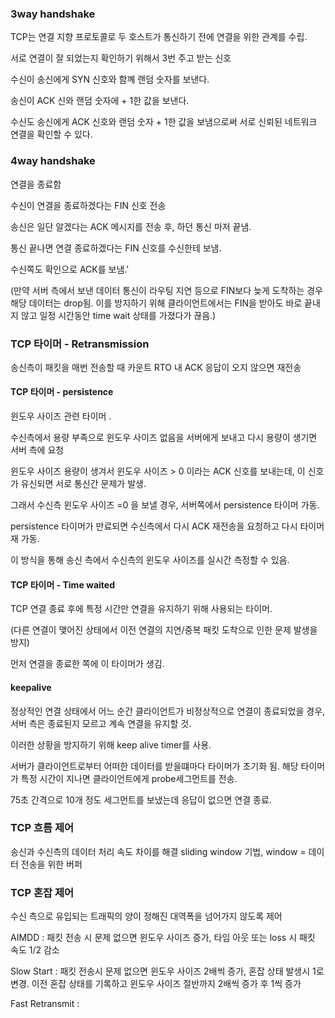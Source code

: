 ### 3way handshake

TCP는 연결 지향 프로토콜로 두 호스트가 통신하기 전에 연결을 위한 관계를 수립.

서로 연결이 잘 되었는지 확인하기 위해서 3번 주고 받는 신호

수신이 송신에게 SYN 신호와 함꼐 랜덤 숫자를 보낸다.

송신이 ACK 신와 랜덤 숫자에 + 1한 값을 보낸다.

수신도 송신에게 ACK 신호와 랜덤 숫자 + 1한 값을 보냄으로써 서로 신뢰된 네트워크 연결을 확인할 수 있다.

### 4way handshake

연결을 종료함

수신이 연결을 종료하겠다는 FIN 신호 전송

송신은 일단 알겠다는 ACK 메시지를 전송 후, 하던 통신 마저 끝냄.

통신 끝나면 연결 종료하겠다는 FIN 신호를 수신한테 보냄.

수신쪽도 확인으로 ACK를 보냄.'

(만약 서버 측에서 보낸 데이터 통신이 라우팅 지연 등으로 FIN보다 늦게 도착하는 경우 해당 데이터는 drop됨. 이를 방지하기 위해 클라이언트에서는 FIN을 받아도 바로 끝내지 않고 일정 시간동안 time wait 상태를 가졌다가 끊음.)

### TCP 타이머 - Retransmission

송신측이 패킷을 매번 전송할 때 카운트
RTO 내 ACK 응답이 오지 않으면 재전송

####

#### TCP 타이머 - persistence

윈도우 사이즈 관련 타이머 .

수신측에서 용량 부족으로 윈도우 사이즈 없음을 서버에게 보내고 다시 용량이 생기면 서버 측에 요청

윈도우 사이즈 용량이 생겨서 윈도우 사이즈 > 0 이라는 ACK 신호를 보내는데, 이 신호가 유신되면 서로 통신간 문제가 발생.

그래서 수신측 윈도우 사이즈 =0 을 보낼 경우, 서버쪽에서 persistence 타이머 가동.

persistence 타이머가 만료되면 수신측에서 다시 ACK 재전송을 요청하고 다시 타이머 재 가동.

이 방식을 통해 송신 측에서 수신측의 윈도우 사이즈를 실시간 측정할 수 있음.

#### TCP 타이머 - Time waited

TCP 연결 종료 후에 특정 시간만 연결을 유지하기 위해 사용되는 타이머.

(다른 연결이 맺어진 상태에서 이전 연결의 지연/중복 패킷 도착으로 인한 문제 발생을 방지)

먼저 연결을 종료한 쪽에 이 타이머가 생김.

#### keepalive

정상적인 연결 상태에서 어느 순간 클라이언트가 비정상적으로 연결이 종료되었을 경우, 서버 측은 종료된지 모르고 계속 연결을 유지할 것.

이러한 상황을 방지하기 위해 keep alive timer를 사용.

서버가 클라이언트로부터 어떠한 데이터를 받을떄마다 타이머가 초기화 됨. 해당 타이머가 특정 시간이 지나면 클라이언트에게 probe세그먼트를 전송.

75초 간격으로 10개 정도 세그먼트를 보냈는데 응답이 없으면 연결 종료.

### TCP 흐름 제어

송신과 수신측의 데이터 처리 속도 차이를 해결
sliding window 기법, window = 데이터 전송을 위한 버퍼

### TCP 혼잡 제어

수신 측으로 유입되는 트래픽의 양이 정해진 대역폭을 넘어가지 않도록 제어

AIMDD : 패킷 전송 시 문제 없으면 윈도우 사이즈 증가, 타임 아웃 또는 loss 시 패킷 속도 1/2 감소

Slow Start : 패킷 전송시 문제 없으면 윈도우 사이즈 2배씩 증가, 혼잡 상태 발생시 1로 변경. 이전 혼잡 상태를 기록하고 윈도우 사이즈 절반까지 2배씩 증가 후 1씩 증가

Fast Retransmit :
